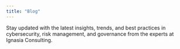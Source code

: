 ```yaml
---
title: "Blog"
---
```


Stay updated with the latest insights, trends, and best practices in cybersecurity, risk management, and governance from the experts at Ignasia Consulting.
